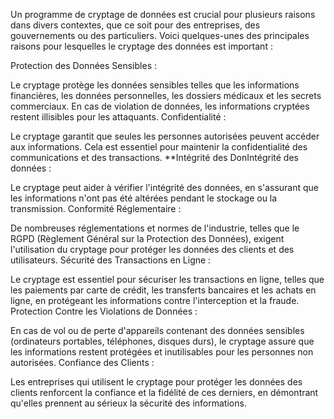 Un programme de cryptage de données est crucial pour plusieurs raisons dans divers contextes, que ce soit pour des entreprises, des gouvernements ou des particuliers. Voici quelques-unes des principales raisons pour lesquelles le cryptage des données est important :

Protection des Données Sensibles :

Le cryptage protège les données sensibles telles que les informations financières, les données personnelles, les dossiers médicaux et les secrets commerciaux. En cas de violation de données, les informations cryptées restent illisibles pour les attaquants.
Confidentialité :

Le cryptage garantit que seules les personnes autorisées peuvent accéder aux informations. Cela est essentiel pour maintenir la confidentialité des communications et des transactions.
**Intégrité des DonIntégrité des données :

Le cryptage peut aider à vérifier l'intégrité des données, en s'assurant que les informations n'ont pas été altérées pendant le stockage ou la transmission.
Conformité Réglementaire :

De nombreuses réglementations et normes de l'industrie, telles que le RGPD (Règlement Général sur la Protection des Données), exigent l'utilisation du cryptage pour protéger les données des clients et des utilisateurs.
Sécurité des Transactions en Ligne :

Le cryptage est essentiel pour sécuriser les transactions en ligne, telles que les paiements par carte de crédit, les transferts bancaires et les achats en ligne, en protégeant les informations contre l'interception et la fraude.
Protection Contre les Violations de Données :

En cas de vol ou de perte d'appareils contenant des données sensibles (ordinateurs portables, téléphones, disques durs), le cryptage assure que les informations restent protégées et inutilisables pour les personnes non autorisées.
Confiance des Clients :

Les entreprises qui utilisent le cryptage pour protéger les données des clients renforcent la confiance et la fidélité de ces derniers, en démontrant qu'elles prennent au sérieux la sécurité des informations.
